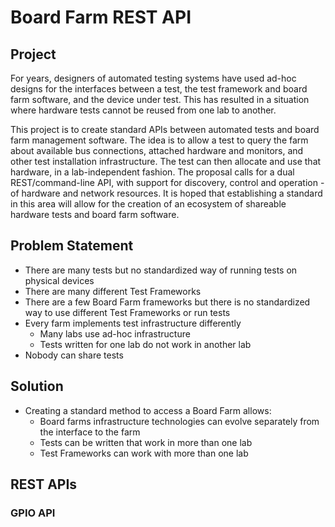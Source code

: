 # Board Farm REST API

## Project
For years, designers of automated testing systems have used ad-hoc designs for the interfaces between a test, the test framework and board farm software, and the device under test. This has resulted in a situation where hardware tests cannot be reused from one lab to another.

This project is to create standard APIs between automated tests and board farm management software. The idea is to allow a test to query the farm about available bus connections, attached hardware and monitors, and other test installation infrastructure. The test can then allocate and use that hardware, in a lab-independent fashion. The proposal calls for a dual REST/command-line API, with support for discovery, control and operation - of hardware and network resources. It is hoped that establishing a standard in this area will allow for the creation of an ecosystem of shareable hardware tests and board farm software.

## Problem Statement
* There are many tests but no standardized way of running tests on physical devices
* There are many different Test Frameworks
* There are a few Board Farm frameworks but there is no standardized way to use different Test Frameworks or run tests
* Every farm implements test infrastructure differently
  * Many labs use ad-hoc infrastructure
  * Tests written for one lab do not work in another lab
* Nobody can share tests

## Solution
* Creating a standard method to access a Board Farm allows:
  * Board farms infrastructure technologies can evolve separately from the interface to the farm
  * Tests can be written that work in more than one lab
  * Test Frameworks can work with more than one lab

## REST APIs

### GPIO API
